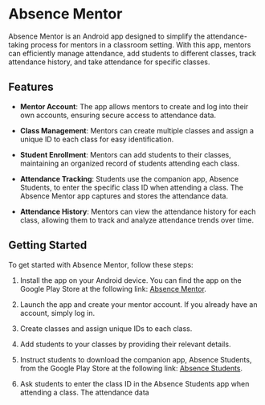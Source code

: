 # Absence Mentor

Absence Mentor is an Android app designed to simplify the attendance-taking process for mentors in a classroom setting. With this app, mentors can efficiently manage attendance, add students to different classes, track attendance history, and take attendance for specific classes.

## Features

- **Mentor Account**: The app allows mentors to create and log into their own accounts, ensuring secure access to attendance data.

- **Class Management**: Mentors can create multiple classes and assign a unique ID to each class for easy identification.

- **Student Enrollment**: Mentors can add students to their classes, maintaining an organized record of students attending each class.

- **Attendance Tracking**: Students use the companion app, Absence Students, to enter the specific class ID when attending a class. The Absence Mentor app captures and stores the attendance data.

- **Attendance History**: Mentors can view the attendance history for each class, allowing them to track and analyze attendance trends over time.

## Getting Started

To get started with Absence Mentor, follow these steps:

1. Install the app on your Android device. You can find the app on the Google Play Store at the following link: [Absence Mentor](https://play.google.com/store/apps/details?id=com.abdelrahmanhamdy2.absencementor2).

2. Launch the app and create your mentor account. If you already have an account, simply log in.

3. Create classes and assign unique IDs to each class.

4. Add students to your classes by providing their relevant details.

5. Instruct students to download the companion app, Absence Students, from the Google Play Store at the following link: [Absence Students](https://play.google.com/store/apps/details?id=com.abdelrahmanhamdy2.absencestudents).

6. Ask students to enter the class ID in the Absence Students app when attending a class. The attendance data
